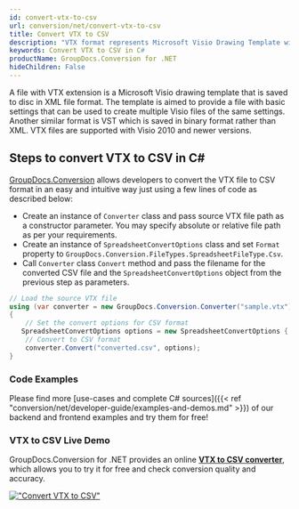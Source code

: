 ```yaml
---
id: convert-vtx-to-csv
url: conversion/net/convert-vtx-to-csv
title: Convert VTX to CSV
description: "VTX format represents Microsoft Visio Drawing Template with .vtx extension. Learn how to convert VTX to CSV file programmatically in C# language using GroupDocs.Conversion for .NET library."
keywords: Convert VTX to CSV in C#
productName: GroupDocs.Conversion for .NET
hideChildren: False
---
```


A file with VTX extension is a Microsoft Visio drawing template that is saved to disc in XML file format. The template is aimed to provide a file with basic settings that can be used to create multiple Visio files of the same settings. Another similar format is VST which is saved in binary format rather than XML. VTX files are supported with Visio 2010 and newer versions.

## Steps to convert VTX to CSV in C#

[GroupDocs.Conversion](https://products.groupdocs.com/conversion/net) allows developers to convert the VTX file to CSV format in an easy and intuitive way just using a few lines of code as described below:

* Create an instance of `Converter` class and pass source VTX file path as a constructor parameter. You may specify absolute or relative file path as per your requirements. 
* Create an instance of `SpreadsheetConvertOptions` class and set `Format` property to `GroupDocs.Conversion.FileTypes.SpreadsheetFileType.Csv`.
* Call `Converter` class `Convert` method and pass the filename for the converted CSV file and the `SpreadsheetConvertOptions` object from the previous step as parameters.

```csharp
// Load the source VTX file
using (var converter = new GroupDocs.Conversion.Converter("sample.vtx"))
{
    // Set the convert options for CSV format
   SpreadsheetConvertOptions options = new SpreadsheetConvertOptions { Format = GroupDocs.Conversion.FileTypes.SpreadsheetFileType.Csv };
    // Convert to CSV format
    converter.Convert("converted.csv", options);
}
```

### Code Examples

Please find more [use-cases and complete C# sources]({{< ref "conversion/net/developer-guide/examples-and-demos.md" >}}) of our backend and frontend examples and try them for free!

### VTX to CSV Live Demo

GroupDocs.Conversion for .NET provides an online [**VTX to CSV converter**](https://products.groupdocs.app/conversion/vtx-to-csv), which allows you to try it for free and check conversion quality and accuracy.

[!["Convert VTX to CSV"](conversion/net/images/convert-to-csv/convert-vtx-to-csv.png)](https://products.groupdocs.app/conversion/vtx-to-csv)